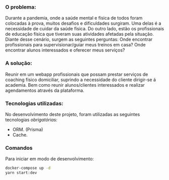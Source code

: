### **O problema:**
Durante a pandemia, onde a saúde mental e física de todos foram colocadas à prova, muitos desafios e dificuldades surgiram. Uma delas é a necessidade de cuidar da saúde física. Do outro lado, estão os profissionais de educação física que tiveram suas atividades afetadas pela situação. Diante desse cenário, surgem as seguintes perguntas: Onde encontrar profissionais para supervisionar/guiar meus treinos em casa? Onde encontrar alunos interessados e oferecer meus serviços? 

### **A solução:**
Reunir em um webapp profissionais que possam prestar serviços de coaching físico domiciliar, suprindo a necessidade do cliente dirigir-se á academia. Bem como reunir alunos/clientes interessados e realizar agendamentos através da plataforma. 

### **Tecnologias utilizadas:**

No desenvolvimento deste projeto, foram utilizadas as seguintes tecnologias *obrigatórias:* 

- ORM. (Prisma)
- Cache.

### **Comandos**

Para iniciar em modo de desenvolvimento:

```bash
docker-compose up -d
yarn start:dev
```
